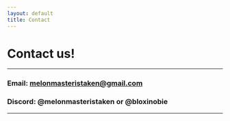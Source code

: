 ```yaml
---
layout: default
title: Contact
---
```


<style>
@import url('https://fonts.googleapis.com/css2?family=Pixelify+Sans:wght@400..700&display=swap')
</style>

# Contact us!

---

### Email: melonmasteristaken@gmail.com
### Discord: @melonmasteristaken or @bloxinobie

---
